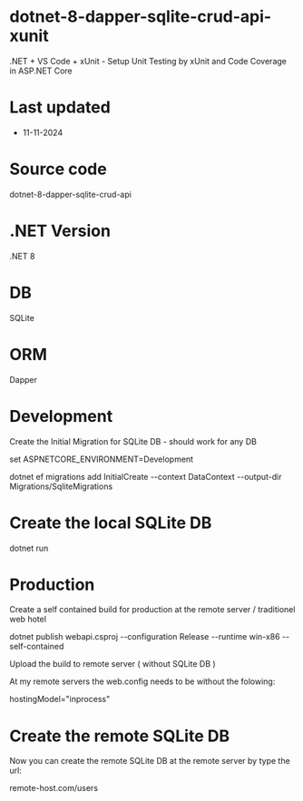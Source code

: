 # dotnet-8-dapper-sqlite-crud-api-xunit

.NET + VS Code + xUnit - Setup Unit Testing by xUnit and Code Coverage in ASP.NET Core

# Last updated

- 11-11-2024

# Source code
dotnet-8-dapper-sqlite-crud-api

# .NET Version
.NET 8

# DB
SQLite

# ORM
Dapper

# Development

Create the Initial Migration for SQLite DB - should work for any DB

set ASPNETCORE_ENVIRONMENT=Development

dotnet ef migrations add InitialCreate --context DataContext --output-dir Migrations/SqliteMigrations

# Create the local SQLite DB

dotnet run

# Production

Create a self contained build for production at the remote server / traditionel web hotel

dotnet publish webapi.csproj --configuration Release --runtime win-x86 --self-contained

Upload the build to remote server ( without SQLite DB )

At my remote servers the web.config needs to be without the folowing:

hostingModel="inprocess"

# Create the remote SQLite DB

Now you can create the remote SQLite DB at the remote server by type the url:

remote-host.com/users








